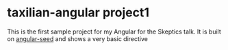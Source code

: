# taxilian-angular project1

This is the first sample project for my Angular for the Skeptics talk.  It is built on
[angular-seed](https://github.com/angular/angular-seed) and shows a very basic directive


